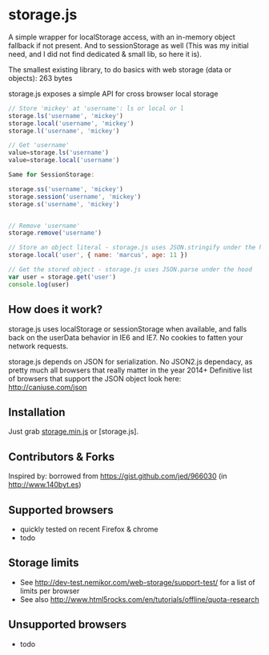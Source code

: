 storage.js
==========

A simple wrapper for localStorage access, with an in-memory object fallback if not present. And to sessionStorage as well (This was my initial need, and I did not find dedicated & small lib, so here it is).  

The smallest existing library, to do basics with web storage (data or objects): 263 bytes

storage.js exposes a simple API for cross browser local storage

```js
// Store 'mickey' at 'username': ls or local or l
storage.ls('username', 'mickey')
storage.local('username', 'mickey')
storage.l('username', 'mickey')

// Get 'username'
value=storage.ls('username')
value=storage.local('username')

Same for SessionStorage:

storage.ss('username', 'mickey')
storage.session('username', 'mickey')
storage.s('username', 'mickey')


// Remove 'username'
storage.remove('username')

// Store an object literal - storage.js uses JSON.stringify under the hood
storage.local('user', { name: 'marcus', age: 11 })

// Get the stored object - storage.js uses JSON.parse under the hood
var user = storage.get('user')
console.log(user)

```


How does it work?
------------------
storage.js uses localStorage or sessionStorage when available, and falls back on the userData behavior in IE6 and IE7. 
No cookies to fatten your network requests.

storage.js depends on JSON for serialization.
No JSON2.js dependacy, as pretty much all browsers that really matter in the year 2014+
Definitive list of browsers that support the JSON object look here: http://caniuse.com/json

Installation
------------
Just grab [storage.min.js] or [storage.js].


Contributors & Forks
--------------------
Inspired by: borrowed from https://gist.github.com/jed/966030 (in http://www.140byt.es)



Supported browsers
------------------
 - quickly tested on recent Firefox & chrome
 - todo

Storage limits
--------------
 - See http://dev-test.nemikor.com/web-storage/support-test/ for a list of limits per browser
 - See also http://www.html5rocks.com/en/tutorials/offline/quota-research

Unsupported browsers
-------------------
 - todo




  [storage.min.js]: https://raw.github.com/marcuswestin/storage.js/master/storage.min.js
  [store+json2.min.js]: https://raw.github.com/marcuswestin/storage.js/master/store+json2.min.js
